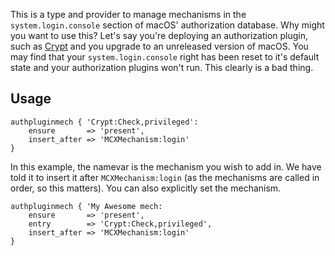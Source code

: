 This is a type and provider to manage mechanisms in the `system.login.console` section of macOS' authorization database. Why might you want to use this? Let's say you're deploying an authorization plugin, such as [Crypt](https://github.com/grahamgilbert/crypt2) and you upgrade to an unreleased version of macOS. You may find that your `system.login.console` right has been reset to it's default state and your authorization plugins won't run. This clearly is a bad thing.

## Usage

``` puppet
authpluginmech { 'Crypt:Check,privileged':
    ensure       => 'present',
    insert_after => 'MCXMechanism:login'
}
```

In this example, the namevar is the mechanism you wish to add in. We have told it to insert it after `MCXMechanism:login` (as the mechanisms are called in order, so this matters). You can also explicitly set the mechanism.

``` puppet
authpluginmech { 'My Awesome mech:
    ensure       => 'present',
    entry        => 'Crypt:Check,privileged',
    insert_after => 'MCXMechanism:login'
}
```
